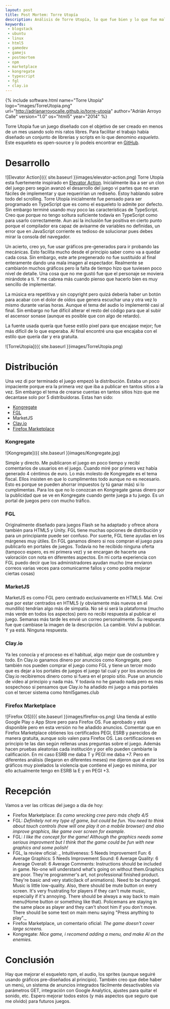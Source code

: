 ```yaml
---
layout: post
title: Post Mortem: Torre Utopía
description: Análisis de Torre Utopía, lo que fue bien y lo que fue mal
keywords:
 - blogstack
 - ubuntu
 - linux
 - html5
 - gamedev
 - gamejs
 - postmortem
 - npm
 - marketplace
 - kongregate
 - typescript
 - fgl
 - clay.io
---
```


{% include software.html name="Torre Utopía" logo="images/TorreUtopia.png" url="http://adrianarroyocalle.github.io/torre-utopia" author="Adrián Arroyo Calle" version="1.0" os="html5" year="2014" %}

Torre Utopía fue un juego diseñado con el objetivo de ser creado en menos de un mes usando solo mis ratos libres. Para facilitar el trabajo había diseñado un conjunto de librerías y scripts en lo que denomino _esqueleto_. Este esqueleto es open-source y lo podeis encontrar en [GitHub](http://github.com/AdrianArroyoCalle/skeleton-npm-game).

# Desarrollo

![Elevator Action]({{ site.baseurl }}images/elevator-action.png)
Torre Utopía esta fuertemente inspirado en [Elevator Action](http://es.wikipedia.org/wiki/Elevator_Action). Inicialmente iba a ser un clon del juego pero según avanzó el desarrollo del juego vi partes que no eran fáciles de implementar y que requerirían un rediseño. Estoy hablando sobre todo del scrolling. Torre Utopía inicialmente fue pensado para ser programado en TypeScript que es como el esqueleto lo admite por defecto. Sin embargo terminé usando muy poco las características de TypeScript. Creo que porque no tengo soltura suficiente todavía en TypeScript como para usarlo correctamente. Aun así la inclusión fue positiva en cierto punto porque el compilador era capaz de avisarme de variables no definidas, un error que en JavaScript corriente es tedioso de solucionar pues debes mirar la consola del navegador.

Un acierto, creo yo, fue usar gráficos pre-generados para ir probando las mecánicas. Esto facilita mucho desde el principio saber como va a quedar cada cosa. Sin embargo, este arte pregenerado no fue sustituido al final enteramente dando una mala imagen al espectador. Realmente se cambiarón muchos gráficos pero la falta de tiempo hizo que tuviesen poco nivel de detalle. Una cosa que no me gustó fue que el personaje se moviera mirándote a ti. Y me cabrea más cuando pienso que hacerlo bien es muy sencillo de implementar.

La música era repetitiva y sin copyright pero quizá debería haber un botón para acabar con el dolor de oídos que genera escuchar una y otra vez lo mismo durante varias horas. Aunque el tema del audio lo implementé casi al final. Sin embargo no fue difícil alterar el resto del código para que al subir el ascensor sonase (aunque es posible que con algo de retardo).

La fuente usada quería que fuese estilo pixel para que encajase mejor; fue más difícil de lo que esperaba. Al final encontré una que encajaba con el estilo que quería dar y era gratuita.

![TorreUtopia]({{ site.baseurl }}images/TorreUtopia.png)

# Distribución

Una vez di por terminado el juego empezó la distribución. Estaba un poco impaciente porque era la primera vez que iba a publicar en tantos sitios a la vez. Sin embargo el tema de crearse cuentas en tantos sitios hizo que me decantase solo por 5 distribuidoras. Estas han sido:
 
 * [Kongregate](http://www.kongregate.com/games/aarroyoc/torre-utop-a)
 * [FGL](http://fgl.com)
 * MarketJS
 * [Clay.io](http://clay.io/game/torreutopia)
 * [Firefox Marketplace](https://marketplace.firefox.com/app/torre-utopía)

### Kongregate

![Kongregate]({{ site.baseurl }}images/Kongregate.jpg)

Simple y directo. Me publicaron el juego en poco tiempo y recibí comentarios de usuarios en el juego. Cuando miré por primera vez había generado 4 céntimos de euro. Lo más molesto de Kongregate es el tema fiscal. Ellos insisten en que lo cumplimentes todo aunque no es necesario. Esto es porque se pueden ahorrar impuestos (y tú ganar más) si lo cumplimentas. Para los que no lo conozcan en Kongregate ganas dinero por la publicidad que se ve en Kongregate cuando gente juega a tu juego. Es un portal de juegos pero con mucho tráfico.

### FGL

Originalmente diseñado para juegos Flash se ha adaptado y ofrece ahora también para HTML5 y Unity. FGL tiene muchas opciones de distribución y para un principiante puede ser confuso. Por suerte, FGL tiene ayudas en los márgenes muy útiles. En FGL ganamos dinero si nos compran el juego para publicarlo en portales de juegos. Todavía no he recibido ninguna oferta (tampoco espero, es mi primera vez) y se encargan de hacerte una valoración con nota en diferentes aspectos. En mi corta experiencia con FGL puedo decir que los administradores ayudan mucho (me enviaron correos varias veces para comunicarme fallos y como podría mejorar ciertas cosas)

### MarketJS

MarketJS es como FGL pero centrado exclusivamente en HTML5. Mal. Creí que por estar centrados en HTML5 (y obviamente más nuevos en el mundillo) tendrían algo más de simpatía. No sé si será la plataforma (mucho más verde en todos los aspectos) pero no recibí respuesta al publicar el juego. Semanas más tarde les envié un correo personalmente. Su respuesta fue que cambiase la imagen de la descripción. La cambié. Volví a publicar. Y ya está. Ninguna respuesta.

### Clay.io

Ya les conocía y el proceso es el habitual, algo mejor que de costumbre y todo. En Clay.io ganamos dinero por anuncios como Kongregate, pero también nos pueden comprar el juego como FGL y tiene un tercer modo que es dejar a los portales de juegos el juego tal cual y por los anuncios de Clay.io recibiremos dinero como si fuera en el propio sitio. Puse un anuncio de vídeo al principio y nada más. Y todavía no he ganado nada pero es más sospechoso si pensamos que Clay.io ha añadido mi juego a más portales con el tercer sistema como html5games.club

### Firefox Marketplace

![Firefox OS]({{ site.baseurl }}images/firefox-os.png)
Una tienda al estilo Google Play o App Store pero para Firefox OS. Fue aprobado y está disponible pero en esta versión no he añadido anuncios. Comentar que en Firefox Marketplace obtienes los certificados PEGI, ESRB y parecidos de manera gratuita, aunque solo valen para Firefox OS. Las certificaciones en principio te las dan según rellenas unas preguntas sobre el juego. Además hacen pruebas aleatorias cada institución y por ello pueden cambiarte la calificación. En mi caso ESRB me daba T y PEGI me daba +7. Pero en diferentes análisis (llegaron en diferentes meses) me dijeron que al estar los gráficos muy pixelados la violencia que contiene el juego es mínima, por ello actualmente tengo en ESRB la E y en PEGI +3.

# Recepción

Vamos a ver las críticas del juego a día de hoy:

* Firefox Marketplace: _Es como wrecking cree pero más chafa_ _4/5_ 
* FGL: _Definitely not my type of game, but could be fun. You need to think about touch controls (how will one play it on a mobile browser) and also improve graphics, like game over screen for example._
* FGL: _I like the concept for the game! Although the graphics needs some serious improvment but I think that the game could be fun with new graphics and some polish!_
* FGL, la review oficial: _
Intuitiveness:	5	Needs Improvement
Fun:	6	Average
Graphics:	5	Needs Improvement
Sound:	6	Average
Quality:	6	Average
Overall:	6	Average
Comments:
Instructions should be included in game. No-one will understand what's going on without them.Graphics are poor. They're programmer's art, not professional finished product. They're basic and very static(lack of animations). Need to be changed. Music is little low-quality. Also, there should be mute button on every screen. It's very frustrating for players if they can't mute music, especially if it's annoying. There should be always a way back to main menu(Home button or something like that). Policemans are staying in the same place as player and they can't shoot him if you don't move. There should be some text on main menu saying "Press anything to play"._
* Firefox Marketplace, un comentario oficial: _The game doesn't cover large screens._
* Kongregate: _Nice game, i recomend adding a menu, and make AI on the enemies._

# Conclusión

Hay que mejorar el esqueleto npm, el audio, los sprites (aunque seguiré usando gráficos pre-diseñados al principio). También creo que debe haber un menú, un sistema de anuncios integrados fácilmente desactivables via parámetros GET, integración con Google Analytics, ajustes para quitar el sonido, etc. Espero mejorar todos estos (y más aspectos que seguro que me olvido) para futuros juegos.

